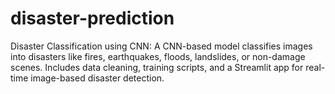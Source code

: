# disaster-prediction
Disaster Classification using CNN: A CNN-based model classifies images into disasters like fires, earthquakes, floods, landslides, or non-damage scenes. Includes data cleaning, training scripts, and a Streamlit app for real-time image-based disaster detection.
